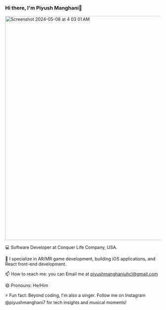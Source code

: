 ### Hi there, I'm Piyush Manghani👋
<img width="724" alt="Screenshot 2024-05-08 at 4 03 01 AM" src="https://github.com/Piyushmanghani7/Piyushmanghani7/assets/36550044/a0d49442-e356-4715-855b-06cd8b35d40c">

 💻 Software Developer at Conquer Life Company, USA.

 👀 I specialize in AR/MR game development, building iOS applications, and React front-end development.

 📫 How to reach me: you can Email me at piyushmanghaniuhcl@gmail.com

 😄 Pronouns: He/Him

 ⚡ Fun fact: Beyond coding, I'm also a singer. Follow me on Instagram @piyushmanghani7 for tech insights and musical moments!

